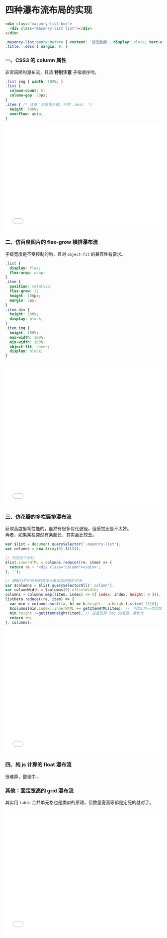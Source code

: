 # 四种瀑布流布局的实现

```html
<div class="masonry-list-box">
  <div class="masonry-list list"></div>
</div>
```
```css
.masonry-list:empty:before { content: '暂无数据'; display: block; text-align: center; padding: 50px 0; }
.title, .desc { margin: 0; }
```

### 一、CSS3 的 column 属性

非常简陋的瀑布流，且请 **特别注意** 子级顺序哟。

```css
.list img { width: 100%; }
.list {
  column-count: 5;
  column-gap: 20px;
}
.item { /* 注意：这里很关键，不然 .desc  */
  height: 100%;
  overflow: auto;
}
```

<iframe height="340" style="width: 100%;" scrolling="no" title="瀑布流布局 CSS column" src="//codepen.io/foreverZ133/embed/oVbGyZ/?height=340&theme-id=dark&default-tab=result" frameborder="no" allowtransparency="true" allowfullscreen="true">
  See the Pen <a href='https://codepen.io/foreverZ133/pen/oVbGyZ/'>瀑布流布局 CSS column</a> by 张永恒
  (<a href='https://codepen.io/foreverZ133'>@foreverZ133</a>) on <a href='https://codepen.io'>CodePen</a>.
</iframe>

### 二、仿百度图片的 flex-grow 横排瀑布流

子级宽度是不受控制的哟，且对 `object-fit` 的兼容性有要求。

```css
.list {
  display: flex;
  flex-wrap: wrap;
}
.item {
  position: relative;
  flex-grow: 1;
  height: 100px;
  margin: 5px;
}
.item div {
  height: 100%;
  display: block;
}
.item img {
  height: 100%;
  max-width: 100%;
  min-width: 100%;
  object-fit: cover;
  display: block;
}
```

<iframe height="460" style="width: 100%;" scrolling="no" title="瀑布流布局 CSS flex-grow" src="//codepen.io/foreverZ133/embed/QoyqoP/?height=460&theme-id=dark&default-tab=result" frameborder="no" allowtransparency="true" allowfullscreen="true">
  See the Pen <a href='https://codepen.io/foreverZ133/pen/QoyqoP/'>瀑布流布局 CSS flex-grow</a> by 张永恒
  (<a href='https://codepen.io/foreverZ133'>@foreverZ133</a>) on <a href='https://codepen.io'>CodePen</a>.
</iframe>

### 三、仿花瓣的多栏竖排瀑布流

获取高度挺耗性能的，虽然有很多优化途径，但感觉还是不太妙。  
再者，如果某栏突然有条超长，其实会比较丑。

```js
var $list = document.querySelector('.masonry-list');
var columns = new Array(5).fill();

// 先加五个分栏
$list.innerHTML = columns.reduce((re, item) => {
  return re + '<div class="column"></div>';
}, '');

// 根据分栏中已有的高度计算添加到哪栏中去
var $columns = $list.querySelectorAll('.column');
var columnWidth = $columns[0].offsetWidth;
columns = columns.map((item, index) => ({ index: index, height: 0 }));
listData.reduce((re, item) => {
  var min = columns.sort((a, b) => b.height - a.height).slice(-1)[0];
  $columns[min.index].innerHTML += getItemHTML(item); // 可优化为一次添加
  min.height +=getItemHeight(item); // 这里没算 img 的高度，需优化
  return re;
}, columns);
```

<iframe height="400" style="width: 100%;" scrolling="no" title="瀑布流 分栏式计算" src="//codepen.io/foreverZ133/embed/rRxYzj/?height=400&theme-id=dark&default-tab=result" frameborder="no" allowtransparency="true" allowfullscreen="true">
  See the Pen <a href='https://codepen.io/foreverZ133/pen/rRxYzj/'>瀑布流 分栏式计算</a> by 张永恒
  (<a href='https://codepen.io/foreverZ133'>@foreverZ133</a>) on <a href='https://codepen.io'>CodePen</a>.
</iframe>

### 四、纯 js 计算的 float 瀑布流

很难算，整理中...

### 其他：固定宽高的 grid 瀑布流

其实用 `table` 合并单元格也是类似的原理，但数量宽高等都是定死的就对了。

<iframe height="400" style="width: 100%;" scrolling="no" title="瀑布流 CSS grid 固定宽高" src="//codepen.io/foreverZ133/embed/JzGMxg/?height=400&theme-id=dark&default-tab=result" frameborder="no" allowtransparency="true" allowfullscreen="true">
  See the Pen <a href='https://codepen.io/foreverZ133/pen/JzGMxg/'>瀑布流 CSS grid 固定宽高</a> by 张永恒
  (<a href='https://codepen.io/foreverZ133'>@foreverZ133</a>) on <a href='https://codepen.io'>CodePen</a>.
</iframe>